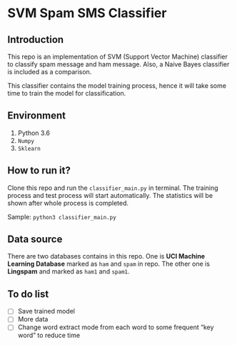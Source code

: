 # SVM Spam SMS Classifier

## Introduction
This repo is an implementation of SVM (Support Vector Machine) classifier to classify spam message and ham message. Also, a Naive Bayes classifier is included as a comparison. 

This classifier contains the model training process, hence it will take some time to train the model for classification.

## Environment
1. Python 3.6
2. `Numpy`
3. `Sklearn`

## How to run it?
Clone this repo and run the `classifier_main.py` in terminal. The training process and test process will start automatically. The statistics will be shown after whole process is completed.

Sample:
`python3 classifier_main.py`

## Data source
There are two databases contains in this repo. One is **UCI Machine Learning Database** marked as `ham` and `spam` in repo. The other one is **Lingspam** and marked as `ham1` and `spam1`.

## To do list
- [ ] Save trained model
- [ ] More data
- [ ] Change word extract mode from each word to some frequent “key word” to reduce time
